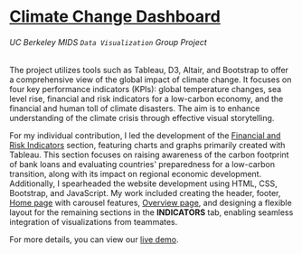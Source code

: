 # [Climate Change Dashboard](https://groups.ischool.berkeley.edu/ClimateVis/index.html)
###### <i>UC Berkeley MIDS `Data Visualization` Group Project</i>

The project utilizes tools such as Tableau, D3, Altair, and Bootstrap to offer a comprehensive view of the global impact of climate change. It focuses on four key performance indicators (KPIs): global temperature changes, sea level rise, financial and risk indicators for a low-carbon economy, and the financial and human toll of climate disasters. The aim is to enhance understanding of the climate crisis through effective visual storytelling.

For my individual contribution, I led the development of the [Financial and Risk Indicators](https://groups.ischool.berkeley.edu/ClimateVis/cfbl.html) section, featuring charts and graphs primarily created with Tableau. This section focuses on raising awareness of the carbon footprint of bank loans and evaluating countries' preparedness for a low-carbon transition, along with its impact on regional economic development. Additionally, I spearheaded the website development using HTML, CSS, Bootstrap, and JavaScript. My work included creating the header, footer, [Home page](https://groups.ischool.berkeley.edu/ClimateVis/index.html) with carousel features, [Overview page](https://groups.ischool.berkeley.edu/ClimateVis/overview.html), and designing a flexible layout for the remaining sections in the **INDICATORS** tab, enabling seamless integration of visualizations from teammates.

For more details, you can view our [live demo](https://drive.google.com/file/d/1b4dWghYWxcTrHJvncjXVlBWemisMCdLA/view).











